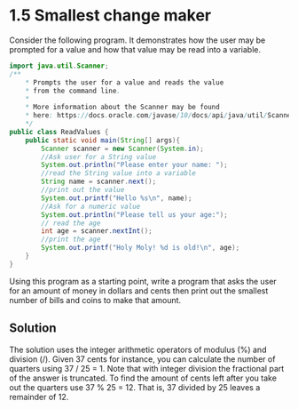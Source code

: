 # 1.5 Smallest change maker

Consider the following program. It demonstrates how the user may be prompted for a value and how that value may be read into a variable.

  
```java
import java.util.Scanner;
/**
    * Prompts the user for a value and reads the value
    * from the command line.
    * 
    * More information about the Scanner may be found
    * here: https://docs.oracle.com/javase/10/docs/api/java/util/Scanner.html
    */
public class ReadValues {
    public static void main(String[] args){
        Scanner scanner = new Scanner(System.in);
        //Ask user for a String value
        System.out.println("Please enter your name: ");
        //read the String value into a variable
        String name = scanner.next();
        //print out the value
        System.out.printf("Hello %s\n", name);
        //Ask for a numeric value
        System.out.println("Please tell us your age:");
        // read the age
        int age = scanner.nextInt();
        //print the age
        System.out.printf("Holy Moly! %d is old!\n", age);
    }
}
```

Using this program as a starting point, write a program that asks the user for an amount of money in dollars and cents then print out the smallest number of bills and coins to make that amount.

## Solution
 The solution uses the integer arithmetic operators of modulus (%) and division (/). Given 37 cents for instance, you can calculate the number of quarters using 37 / 25 = 1. Note that with integer division the fractional part of the answer is truncated. To find the amount of cents left after you take out the quarters use 37 % 25 = 12. That is, 37 divided by 25 leaves a remainder of 12.
